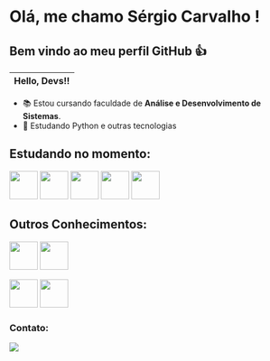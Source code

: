 <h1> Olá, me chamo Sérgio Carvalho ! </h1> 
<h2>Bem vindo ao meu perfil GitHub 👍</h2> 

| Hello, Devs!! |
|---------------|



- 📚 Estou cursando faculdade de **Análise e Desenvolvimento de Sistemas**.
- 🌱 Estudando Python e outras tecnologias



## Estudando no momento:

<img height="50" width="50" src="https://cdn.jsdelivr.net/gh/devicons/devicon/icons/html5/html5-original-wordmark.svg" />  <img heigt="50" width="50" src="https://cdn.jsdelivr.net/gh/devicons/devicon/icons/css3/css3-original-wordmark.svg"/>  <img heigt="50" width="50" src="https://cdn.jsdelivr.net/gh/devicons/devicon/icons/javascript/javascript-original.svg"/>  <img heigt="50" width="50" src="https://cdn.jsdelivr.net/gh/devicons/devicon/icons/bootstrap/bootstrap-original-wordmark.svg"/>  <img heigt="50" width="50" src="https://cdn.jsdelivr.net/gh/devicons/devicon/icons/angularjs/angularjs-original.svg"/> 

## Outros Conhecimentos:


<img height="50" width="50" src="https://cdn.jsdelivr.net/gh/devicons/devicon/icons/python/python-original-wordmark.svg" />    <img heigt="50" width="50" src="https://cdn.jsdelivr.net/gh/devicons/devicon/icons/jupyter/jupyter-original-wordmark.svg"/> 


<img heigt="50" width="50" src="https://cdn.jsdelivr.net/gh/devicons/devicon/icons/git/git-plain-wordmark.svg"/> 

<img heigt="50" width="50" src="https://cdn.jsdelivr.net/gh/devicons/devicon/icons/trello/trello-plain-wordmark.svg"/> 

<h3> Contato: </h3>
<a target="_blank" href="https://www.linkedin.com/in/s%C3%A9rgio-freire-66967122a/" ><img target="_blank" src="https://img.shields.io/badge/LinkedIn-0077B5?style=for-the-badge&logo=linkedin&logoColor=white"></a>

 ##
 


          
